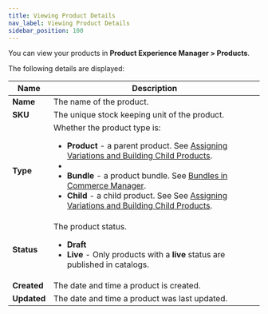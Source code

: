 ```yaml
---
title: Viewing Product Details
nav_label: Viewing Product Details
sidebar_position: 100
---
```


You can view your products in **Product Experience Manager > Products**. 

The following details are displayed:

| Name | Description |
| --- | --- |
| **Name** | The name of the product. |
| **SKU** | The unique stock keeping unit of the product. |
| **Type** | Whether the product type is: <ul><li>**Product** - a parent product. See [Assigning Variations and Building Child Products](/docs/pxm/products/pxm-products-commerce-manager/assign-variations-build-child-products).<li><li>**Bundle** - a product bundle. See [Bundles in Commerce Manager](/docs/pxm/products/pxm-bundles/bundle-configuration).</li><li>**Child** - a child product. See See [Assigning Variations and Building Child Products](/docs/pxm/products/pxm-products-commerce-manager/assign-variations-build-child-products).</li></ul> |
| **Status** | The product status. <ul><li>**Draft**</li><li>**Live** - Only products with a **live** status are published in catalogs.</li></ul> |
| **Created** | The date and time a product is created. |
| **Updated** | The date and time a product was last updated. |

